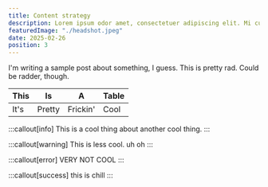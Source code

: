 ```yaml
---
title: Content strategy
description: Lorem ipsum odor amet, consectetuer adipiscing elit. Mi cubilia accumsan sociosqu luctus habitasse. Sem dolor euismod maximus metus fusce eleifend cubilia. Ac posuere hendrerit nulla lorem nibh in tempus. Venenatis luctus nam imperdiet consectetur tellus risus justo conubia volutpat. Gravida nec mus nec tellus sapien imperdiet lacinia nec. Habitasse non morbi semper blandit penatibus ac maecenas.
featuredImage: "./headshot.jpeg"
date: 2025-02-26
position: 3
---
```


I'm writing a sample post about something, I guess. This is pretty rad. Could be radder, though.

| This | Is | A | Table |
| --- | --- | --- | --- |
| It's | Pretty | Frickin' | Cool |

:::callout[info]
This is a cool thing about another cool thing.
:::

:::callout[warning]
This is less cool. uh oh
:::

:::callout[error]
VERY NOT COOL
:::

:::callout[success]
this is chill
:::